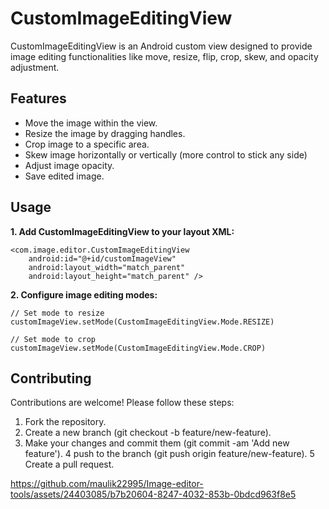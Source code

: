 
# CustomImageEditingView

CustomImageEditingView is an Android custom view designed to provide image editing functionalities like move, resize, flip, crop, skew, and opacity adjustment.

## Features

- Move the image within the view.
- Resize the image by dragging handles.
- Crop image to a specific area.
- Skew image horizontally or vertically (more control to stick any side)
- Adjust image opacity.
- Save edited image.

## Usage

**1. Add CustomImageEditingView to your layout XML:**

```
<com.image.editor.CustomImageEditingView
    android:id="@+id/customImageView"
    android:layout_width="match_parent"
    android:layout_height="match_parent" />
```

**2. Configure image editing modes:**

```
// Set mode to resize
customImageView.setMode(CustomImageEditingView.Mode.RESIZE)

// Set mode to crop
customImageView.setMode(CustomImageEditingView.Mode.CROP)

```

## Contributing

Contributions are welcome! Please follow these steps:

1. Fork the repository.
2. Create a new branch (git checkout -b feature/new-feature).
3. Make your changes and commit them (git commit -am 'Add new feature').
4 push to the branch (git push origin feature/new-feature).
5 Create a pull request.


https://github.com/maulik22995/Image-editor-tools/assets/24403085/b7b20604-8247-4032-853b-0bdcd963f8e5

